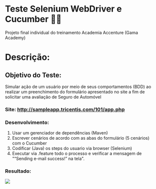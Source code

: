 # Teste Selenium WebDriver e Cucumber 🕵️‍♀️
 Projeto final individual do treinamento Academia Accenture (Gama Academy)
 

# Descrição:

## Objetivo do Teste:  
Simular ação de um usuário por meio de seus comportamentos (BDD) ao realizar um preenchimento do formulário apresentado no site a fim de solicitar uma avaliação de Seguro de Automóvel 

### Site: http://sampleapp.tricentis.com/101/app.php

### Desenvolvimento:

1. Usar um gerenciador de dependências (Maven)
2. Escrever cenários de acordo com as abas do formulário (5 cenários) com o Cucumber
3. Codificar (Java) os steps do usuario via browser (Selenium)
4. Executar via .feature todo o processo e verificar a mensagem de "“Sending e-mail success!” na tela".

### Resultado:
![](https://github.com/bert1307/ProjetoIndividual/blob/main/img/projetoIndividual.gif)


